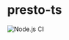 # presto-ts

![Node.js CI](https://github.com/joelgarciajr84/presto-ts/workflows/Node.js%20CI/badge.svg?branch=main)